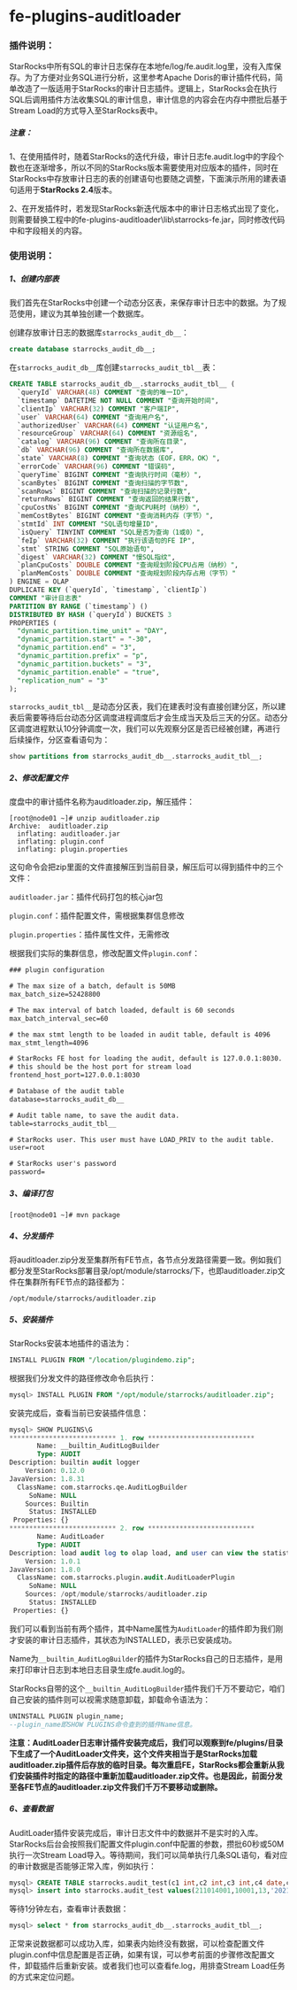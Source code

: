 # fe-plugins-auditloader
### 插件说明：

StarRocks中所有SQL的审计日志保存在本地fe/log/fe.audit.log里，没有入库保存。为了方便对业务SQL进行分析，这里参考Apache Doris的审计插件代码，简单改造了一版适用于StarRocks的审计日志插件。逻辑上，StarRocks会在执行SQL后调用插件方法收集SQL的审计信息，审计信息的内容会在内存中攒批后基于Stream Load的方式导入至StarRocks表中。

##### 注意：

1、在使用插件时，随着StarRocks的迭代升级，审计日志fe.audit.log中的字段个数也在逐渐增多，所以不同的StarRocks版本需要使用对应版本的插件，同时在StarRocks中存放审计日志的表的创建语句也要随之调整，下面演示所用的建表语句适用于**StarRocks 2.4**版本。

2、在开发插件时，若发现StarRocks新迭代版本中的审计日志格式出现了变化，则需要替换工程中的fe-plugins-auditloader\lib\starrocks-fe.jar，同时修改代码中和字段相关的内容。



### 使用说明：

##### 1、创建内部表

我们首先在StarRocks中创建一个动态分区表，来保存审计日志中的数据。为了规范使用，建议为其单独创建一个数据库。

创建存放审计日志的数据库`starrocks_audit_db__`：

```SQL
create database starrocks_audit_db__;
```

在`starrocks_audit_db__`库创建`starrocks_audit_tbl__`表：

```SQL
CREATE TABLE starrocks_audit_db__.starrocks_audit_tbl__ (
  `queryId` VARCHAR(48) COMMENT "查询的唯一ID",
  `timestamp` DATETIME NOT NULL COMMENT "查询开始时间",
  `clientIp` VARCHAR(32) COMMENT "客户端IP",
  `user` VARCHAR(64) COMMENT "查询用户名",
  `authorizedUser` VARCHAR(64) COMMENT "认证用户名",
  `resourceGroup` VARCHAR(64) COMMENT "资源组名",
  `catalog` VARCHAR(96) COMMENT "查询所在目录",
  `db` VARCHAR(96) COMMENT "查询所在数据库",
  `state` VARCHAR(8) COMMENT "查询状态（EOF，ERR，OK）",
  `errorCode` VARCHAR(96) COMMENT "错误码",
  `queryTime` BIGINT COMMENT "查询执行时间（毫秒）",
  `scanBytes` BIGINT COMMENT "查询扫描的字节数",
  `scanRows` BIGINT COMMENT "查询扫描的记录行数",
  `returnRows` BIGINT COMMENT "查询返回的结果行数",
  `cpuCostNs` BIGINT COMMENT "查询CPU耗时（纳秒）",
  `memCostBytes` BIGINT COMMENT "查询消耗内存（字节）",
  `stmtId` INT COMMENT "SQL语句增量ID",
  `isQuery` TINYINT COMMENT "SQL是否为查询（1或0）",
  `feIp` VARCHAR(32) COMMENT "执行该语句的FE IP",
  `stmt` STRING COMMENT "SQL原始语句",
  `digest` VARCHAR(32) COMMENT "慢SQL指纹",
  `planCpuCosts` DOUBLE COMMENT "查询规划阶段CPU占用（纳秒）",
  `planMemCosts` DOUBLE COMMENT "查询规划阶段内存占用（字节）"
) ENGINE = OLAP
DUPLICATE KEY (`queryId`, `timestamp`, `clientIp`)
COMMENT "审计日志表"
PARTITION BY RANGE (`timestamp`) ()
DISTRIBUTED BY HASH (`queryId`) BUCKETS 3 
PROPERTIES (
  "dynamic_partition.time_unit" = "DAY",
  "dynamic_partition.start" = "-30",
  "dynamic_partition.end" = "3",
  "dynamic_partition.prefix" = "p",
  "dynamic_partition.buckets" = "3",
  "dynamic_partition.enable" = "true",
  "replication_num" = "3"
);
```

`starrocks_audit_tbl__`是动态分区表，我们在建表时没有直接创建分区，所以建表后需要等待后台动态分区调度进程调度后才会生成当天及后三天的分区。动态分区调度进程默认10分钟调度一次，我们可以先观察分区是否已经被创建，再进行后续操作，分区查看语句为：

```SQL
show partitions from starrocks_audit_db__.starrocks_audit_tbl__;
```



##### 2、修改配置文件

度盘中的审计插件名称为auditloader.zip，解压插件：

```SHELL
[root@node01 ~]# unzip auditloader.zip
Archive:  auditloader.zip
  inflating: auditloader.jar        
  inflating: plugin.conf            
  inflating: plugin.properties
```

这句命令会把zip里面的文件直接解压到当前目录，解压后可以得到插件中的三个文件：

`auditloader.jar`：插件代码打包的核心jar包

`plugin.conf`：插件配置文件，需根据集群信息修改

`plugin.properties`：插件属性文件，无需修改

根据我们实际的集群信息，修改配置文件`plugin.conf`：

```XML
### plugin configuration

# The max size of a batch, default is 50MB
max_batch_size=52428800

# The max interval of batch loaded, default is 60 seconds
max_batch_interval_sec=60

# the max stmt length to be loaded in audit table, default is 4096
max_stmt_length=4096

# StarRocks FE host for loading the audit, default is 127.0.0.1:8030.
# this should be the host port for stream load
frontend_host_port=127.0.0.1:8030

# Database of the audit table
database=starrocks_audit_db__

# Audit table name, to save the audit data.
table=starrocks_audit_tbl__

# StarRocks user. This user must have LOAD_PRIV to the audit table.
user=root

# StarRocks user's password
password=
```

##### 3、编译打包

```SHELL
[root@node01 ~]# mvn package
```



##### 4、分发插件

将auditloader.zip分发至集群所有FE节点，各节点分发路径需要一致。例如我们都分发至StarRocks部署目录/opt/module/starrocks/下，也即auditloader.zip文件在集群所有FE节点的路径都为：

```
/opt/module/starrocks/auditloader.zip
```



##### 5、安装插件

StarRocks安装本地插件的语法为：

```sql
INSTALL PLUGIN FROM "/location/plugindemo.zip";
```

根据我们分发文件的路径修改命令后执行：

```SQL
mysql> INSTALL PLUGIN FROM "/opt/module/starrocks/auditloader.zip";
```

安装完成后，查看当前已安装插件信息：

```SQL
mysql> SHOW PLUGINS\G
*************************** 1. row ***************************
       Name: __builtin_AuditLogBuilder
       Type: AUDIT
Description: builtin audit logger
    Version: 0.12.0
JavaVersion: 1.8.31
  ClassName: com.starrocks.qe.AuditLogBuilder
     SoName: NULL
    Sources: Builtin
     Status: INSTALLED
 Properties: {}
*************************** 2. row ***************************
       Name: AuditLoader
       Type: AUDIT
Description: load audit log to olap load, and user can view the statistic of queries
    Version: 1.0.1
JavaVersion: 1.8.0
  ClassName: com.starrocks.plugin.audit.AuditLoaderPlugin
     SoName: NULL
    Sources: /opt/module/starrocks/auditloader.zip
     Status: INSTALLED
 Properties: {}
```

我们可以看到当前有两个插件，其中Name属性为`AuditLoader`的插件即为我们刚才安装的审计日志插件，其状态为INSTALLED，表示已安装成功。

Name为`__builtin_AuditLogBuilder`的插件为StarRocks自己的日志插件，是用来打印审计日志到本地日志目录生成fe.audit.log的。

StarRocks自带的这个`__builtin_AuditLogBuilder`插件我们千万不要动它，咱们自己安装的插件则可以视需求随意卸载，卸载命令语法为：

```SQL
UNINSTALL PLUGIN plugin_name;
--plugin_name即SHOW PLUGINS命令查到的插件Name信息。
```

**注意：AuditLoader日志审计插件安装完成后，我们可以观察到fe/plugins/目录下生成了一个AuditLoader文件夹，这个文件夹相当于是StarRocks加载auditloader.zip插件后存放的临时目录。每次重启FE，StarRocks都会重新从我们安装插件时指定的路径中重新加载auditloader.zip文件。也是因此，前面分发至各FE节点的auditloader.zip文件我们千万不要移动或删除。**



##### 6、查看数据

AuditLoader插件安装完成后，审计日志文件中的数据并不是实时的入库。StarRocks后台会按照我们配置文件plugin.conf中配置的参数，攒批60秒或50M执行一次Stream Load导入。等待期间，我们可以简单执行几条SQL语句，看对应的审计数据是否能够正常入库，例如执行：

```sql
mysql> CREATE TABLE starrocks.audit_test(c1 int,c2 int,c3 int,c4 date,c5 bigint) Distributed BY hash(c1) properties("replication_num" = "1");
mysql> insert into starrocks.audit_test values(211014001,10001,13,'2021-10-14',1999),(211014002,10002,13,'2021-10-14',6999),(211015098,16573,19,'2021-10-15',3999);
```

等待1分钟左右，查看审计表数据：

```sql
mysql> select * from starrocks_audit_db__.starrocks_audit_tbl__;
```

正常来说数据都可以成功入库，如果表内始终没有数据，可以检查配置文件plugin.conf中信息配置是否正确，如果有误，可以参考前面的步骤修改配置文件，卸载插件后重新安装。或者我们也可以查看fe.log，用排查Stream Load任务的方式来定位问题。
